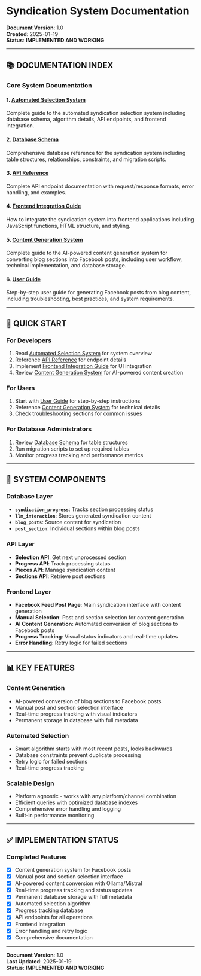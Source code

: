 # Syndication System Documentation

**Document Version**: 1.0  
**Created**: 2025-01-19  
**Status**: **IMPLEMENTED AND WORKING**  

---

## 📚 **DOCUMENTATION INDEX**

### **Core System Documentation**

#### **1. [Automated Selection System](automated_selection_system.md)**
Complete guide to the automated syndication selection system including database schema, algorithm details, API endpoints, and frontend integration.

#### **2. [Database Schema](database_schema.md)**
Comprehensive database reference for the syndication system including table structures, relationships, constraints, and migration scripts.

#### **3. [API Reference](api_reference.md)**
Complete API endpoint documentation with request/response formats, error handling, and examples.

#### **4. [Frontend Integration Guide](frontend_integration.md)**
How to integrate the syndication system into frontend applications including JavaScript functions, HTML structure, and styling.

#### **5. [Content Generation System](content_generation_system.md)**
Complete guide to the AI-powered content generation system for converting blog sections into Facebook posts, including user workflow, technical implementation, and database storage.

#### **6. [User Guide](user_guide.md)**
Step-by-step user guide for generating Facebook posts from blog content, including troubleshooting, best practices, and system requirements.

---

## 🚀 **QUICK START**

### **For Developers**
1. Read [Automated Selection System](automated_selection_system.md) for system overview
2. Reference [API Reference](api_reference.md) for endpoint details
3. Implement [Frontend Integration Guide](frontend_integration.md) for UI integration
4. Review [Content Generation System](content_generation_system.md) for AI-powered content creation

### **For Users**
1. Start with [User Guide](user_guide.md) for step-by-step instructions
2. Reference [Content Generation System](content_generation_system.md) for technical details
3. Check troubleshooting sections for common issues

### **For Database Administrators**
1. Review [Database Schema](database_schema.md) for table structures
2. Run migration scripts to set up required tables
3. Monitor progress tracking and performance metrics

---

## 🔧 **SYSTEM COMPONENTS**

### **Database Layer**
- **`syndication_progress`**: Tracks section processing status
- **`llm_interaction`**: Stores generated syndication content
- **`blog_posts`**: Source content for syndication
- **`post_section`**: Individual sections within blog posts

### **API Layer**
- **Selection API**: Get next unprocessed section
- **Progress API**: Track processing status
- **Pieces API**: Manage syndication content
- **Sections API**: Retrieve post sections

### **Frontend Layer**
- **Facebook Feed Post Page**: Main syndication interface with content generation
- **Manual Selection**: Post and section selection for content generation
- **AI Content Generation**: Automated conversion of blog sections to Facebook posts
- **Progress Tracking**: Visual status indicators and real-time updates
- **Error Handling**: Retry logic for failed sections

---

## 📊 **KEY FEATURES**

### **Content Generation**
- AI-powered conversion of blog sections to Facebook posts
- Manual post and section selection interface
- Real-time progress tracking with visual indicators
- Permanent storage in database with full metadata

### **Automated Selection**
- Smart algorithm starts with most recent posts, looks backwards
- Database constraints prevent duplicate processing
- Retry logic for failed sections
- Real-time progress tracking

### **Scalable Design**
- Platform agnostic - works with any platform/channel combination
- Efficient queries with optimized database indexes
- Comprehensive error handling and logging
- Built-in performance monitoring

---

## ✅ **IMPLEMENTATION STATUS**

### **Completed Features**
- [x] Content generation system for Facebook posts
- [x] Manual post and section selection interface
- [x] AI-powered content conversion with Ollama/Mistral
- [x] Real-time progress tracking and status updates
- [x] Permanent database storage with full metadata
- [x] Automated selection algorithm
- [x] Progress tracking database
- [x] API endpoints for all operations
- [x] Frontend integration
- [x] Error handling and retry logic
- [x] Comprehensive documentation

---

**Document Version**: 1.0  
**Last Updated**: 2025-01-19  
**Status**: **IMPLEMENTED AND WORKING**